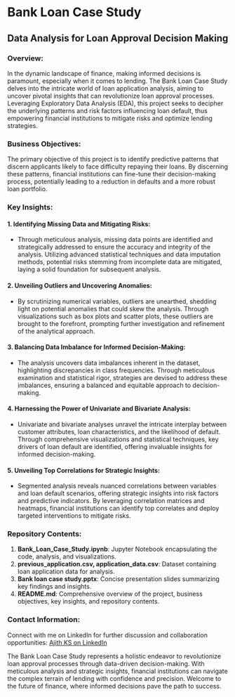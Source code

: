 # Bank Loan Case Study

## Data Analysis for Loan Approval Decision Making

### Overview:

In the dynamic landscape of finance, making informed decisions is paramount, especially when it comes to lending. The Bank Loan Case Study delves into the intricate world of loan application analysis, aiming to uncover pivotal insights that can revolutionize loan approval processes. Leveraging Exploratory Data Analysis (EDA), this project seeks to decipher the underlying patterns and risk factors influencing loan default, thus empowering financial institutions to mitigate risks and optimize lending strategies.

### Business Objectives:

The primary objective of this project is to identify predictive patterns that discern applicants likely to face difficulty repaying their loans. By discerning these patterns, financial institutions can fine-tune their decision-making process, potentially leading to a reduction in defaults and a more robust loan portfolio.

### Key Insights:

#### 1. Identifying Missing Data and Mitigating Risks:
   - Through meticulous analysis, missing data points are identified and strategically addressed to ensure the accuracy and integrity of the analysis. Utilizing advanced statistical techniques and data imputation methods, potential risks stemming from incomplete data are mitigated, laying a solid foundation for subsequent analysis.

#### 2. Unveiling Outliers and Uncovering Anomalies:
   - By scrutinizing numerical variables, outliers are unearthed, shedding light on potential anomalies that could skew the analysis. Through visualizations such as box plots and scatter plots, these outliers are brought to the forefront, prompting further investigation and refinement of the analytical approach.

#### 3. Balancing Data Imbalance for Informed Decision-Making:
   - The analysis uncovers data imbalances inherent in the dataset, highlighting discrepancies in class frequencies. Through meticulous examination and statistical rigor, strategies are devised to address these imbalances, ensuring a balanced and equitable approach to decision-making.

#### 4. Harnessing the Power of Univariate and Bivariate Analysis:
   - Univariate and bivariate analyses unravel the intricate interplay between customer attributes, loan characteristics, and the likelihood of default. Through comprehensive visualizations and statistical techniques, key drivers of loan default are identified, offering invaluable insights for informed decision-making.

#### 5. Unveiling Top Correlations for Strategic Insights:
   - Segmented analysis reveals nuanced correlations between variables and loan default scenarios, offering strategic insights into risk factors and predictive indicators. By leveraging correlation matrices and heatmaps, financial institutions can identify top correlates and deploy targeted interventions to mitigate risks.

### Repository Contents:

1. **Bank_Loan_Case_Study.ipynb**: Jupyter Notebook encapsulating the code, analysis, and visualizations.
2. **previous_application.csv, application_data.csv**: Dataset containing loan application data for analysis.
3. **Bank loan case study.pptx**: Concise presentation slides summarizing key findings and insights.
4. **README.md**: Comprehensive overview of the project, business objectives, key insights, and repository contents.

### Contact Information:

Connect with me on LinkedIn for further discussion and collaboration opportunities: [Ajith KS on LinkedIn](https://www.linkedin.com/in/iajithks/)

The Bank Loan Case Study represents a holistic endeavor to revolutionize loan approval processes through data-driven decision-making. With meticulous analysis and strategic insights, financial institutions can navigate the complex terrain of lending with confidence and precision. Welcome to the future of finance, where informed decisions pave the path to success.

